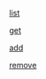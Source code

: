 [list](https://monosnap.com/file/MD2QOiyl4z8JPzqo8iZfRXOxvtFcdt)

[get](https://monosnap.com/file/8VCXsx9uEylXckIxhleLXEm9wavSa7)

[add](https://monosnap.com/file/nXQ4DUMzEVzYLe892oL3WOl9njPe0y)

[remove](https://monosnap.com/file/liWXBnTjcxc8K59h8gp58bnhIQA9l7)
